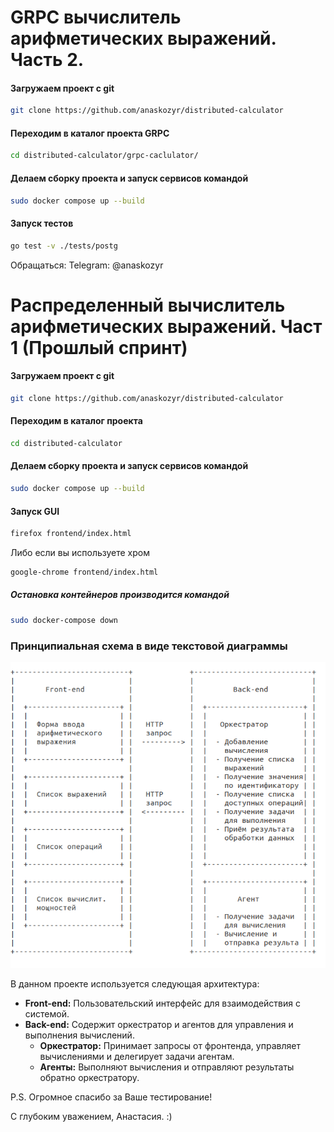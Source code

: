 # GRPC вычислитель арифметических выражений. Часть 2.  

#### Загружаем проект с git

```sh
git clone https://github.com/anaskozyr/distributed-calculator
```
#### Переходим в каталог проекта GRPC

```sh
cd distributed-calculator/grpc-caclulator/
```

#### Делаем сборку проекта и запуск сервисов командой

```sh
sudo docker compose up --build
```

#### Запуск тестов

```sh
go test -v ./tests/postg
```
Обращаться: Telegram: @anaskozyr


# Распределенный вычислитель арифметических выражений. Част 1 (Прошлый спринт) 

#### Загружаем проект с git

```sh
git clone https://github.com/anaskozyr/distributed-calculator
```


#### Переходим в каталог проекта

```sh
cd distributed-calculator
```

#### Делаем сборку проекта и запуск сервисов командой

```sh
sudo docker compose up --build
```

#### Запуск GUI 

```sh
firefox frontend/index.html
```

Либо если вы используете хром 

```sh
google-chrome frontend/index.html
```

##### Остановка контейнеров производится командой

```sh
sudo docker-compose down
```

### Принципиальная схема в виде текстовой диаграммы

![Схема проекта](schema.png)

В данном проекте используется следующая архитектура:

- **Front-end:** Пользовательский интерфейс для взаимодействия с системой.
- **Back-end:** Содержит оркестратор и агентов для управления и выполнения вычислений.
  - **Оркестратор:** Принимает запросы от фронтенда, управляет вычислениями и делегирует задачи агентам.
  - **Агенты:** Выполняют вычисления и отправляют результаты обратно оркестратору.

  
P.S. Огромное спасибо за Ваше тестирование!

С глубоким уважением, Анастасия. :) 

